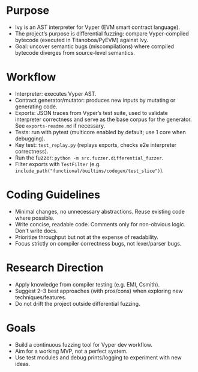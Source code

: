 # Purpose
- Ivy is an AST interpreter for Vyper (EVM smart contract language).
- The project’s purpose is differential fuzzing: compare Vyper-compiled bytecode (executed in Titanoboa/PyEVM) against Ivy.
- Goal: uncover semantic bugs (miscompilations) where compiled bytecode diverges from source-level semantics.

# Workflow
- Interpreter: executes Vyper AST.
- Contract generator/mutator: produces new inputs by mutating or generating code.
- Exports: JSON traces from Vyper’s test suite, used to validate interpreter correctness and serve as the base corpus for the generator. See `exports-readme.md` if necessary.
- Tests: run with pytest (multicore enabled by default; use 1 core when debugging).
- Key test: `test_replay.py` (replays exports, checks e2e interpreter correctness).
- Run the fuzzer: `python -m src.fuzzer.differential_fuzzer`.
- Filter exports with `TestFilter` (e.g. `include_path("functional/builtins/codegen/test_slice")`).

# Coding Guidelines
- Minimal changes, no unnecessary abstractions. Reuse existing code where possible.
- Write concise, readable code. Comments only for non-obvious logic. Don't write docs.
- Prioritize throughput but not at the expense of readability.
- Focus strictly on compiler correctness bugs, not lexer/parser bugs.

# Research Direction
- Apply knowledge from compiler testing (e.g. EMI, Csmith).
- Suggest 2–3 best approaches (with pros/cons) when exploring new techniques/features.
- Do not drift the project outside differential fuzzing.

# Goals
- Build a continuous fuzzing tool for Vyper dev workflow.
- Aim for a working MVP, not a perfect system.
- Use test modules and debug prints/logging to experiment with new ideas.
